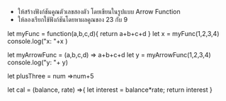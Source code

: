 - ให้สร้างฟังก์ชันคูณตัวเลขสองตัว โดยเขียนในรูปแบบ Arrow Function
- ให้ลองเรียกใช้ฟังก์ชันโดยหาผลคูณของ 23 กับ 9



let myFunc = function(a,b,c,d){
    return a+b+c+d
}
let x = myFunc(1,2,3,4)
console.log("x: "+x )


let myArrowFunc = (a,b,c,d) => a+b+c+d
let y = myArrowFunc(1,2,3,4)
console.log("y: "+ y)

let plusThree = num =>num+5

let cal = (balance, rate) =>{
    let interest = balance*rate;
    return interest
}
